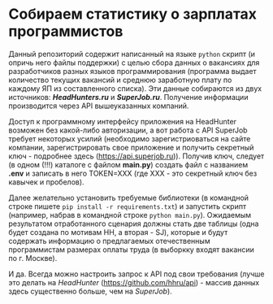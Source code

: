 # Собираем статистику о зарплатах программистов

Данный репозиторий содержит написанный на языке ```python``` скрипт (и опричь него файлы поддержки) с целью сбора данных о вакансиях для разработчиков разных языков программирования (программа выдает количество текущих вакансий и среднюю заработную плату по каждому ЯП из составленного списка). Эти данные собираются из двух источников: ***HeadHunters.ru*** и ***SuperJob.ru***. Получение информации производится через API вышеуказанных компаний. 

Доступ к программному интерфейсу приложения на HeadHunter возможен без какой-либо авторизации, а вот работа с API SuperJob требует некоторых усилий (необходимо зарегистриоваться на сайте компании, зарегистрировать свое приложение и получить секретный ключ - подробнее здесь (https://api.superjob.ru)). Получив ключ, следует (в одном (!!!) каталоге с файлом **main.py**) создать файл с названием **.env** и записать в него TOKEN=XXX (где XXX - это секретный ключ без кавычек и пробелов). 

Далее желательно установить требуемые библиотеки (в командной строке пишете ```pip install -r requirements.txt```) и запустить скрипт (например, набрав в командной строке ```python main.py```). Ожидаемым результатом отработанного сценария должны стать две таблицы (одна будет создана по мотивам HH, а вторая - SJ), которые и будут содержать информацию о предлагаемых отечественным программистам размерах оплаты труда (в выборкку входят вакансии по г. Москве).

И да. Всегда можно настроить запрос к API под свои требования (лучше это делать на *HeadHunter* (https://github.com/hhru/api) - массив данных здесь существенно больше, чем на *SuperJob*).
